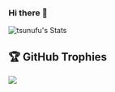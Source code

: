 ### Hi there 👋


![tsunufu's Stats](https://github-readme-stats.vercel.app/api?username=tsunufu&theme=radical&show_icons=true&hide_border=true&count_private=true)
<!--![tsunufu's Top Languages](https://github-readme-stats.vercel.app/api/top-langs/?username=tsunufu&theme=radical&show_icons=true&hide_border=true&layout=compact)-->

## 🏆 GitHub Trophies
![](https://github-profile-trophy.vercel.app/?username=tsunufu&theme=radical&no-frame=false&no-bg=true&margin-w=4)
<!--
**tsunufu/tsunufu** is a ✨ _special_ ✨ repository because its `README.md` (this file) appears on your GitHub profile.

Here are some ideas to get you started:

- 🔭 I’m currently working on ...
- 🌱 I’m currently learning ...
- 👯 I’m looking to collaborate on ...
- 🤔 I’m looking for help with ...
- 💬 Ask me about ...
- 📫 How to reach me: ...
- 😄 Pronouns: ...
- ⚡ Fun fact: ...
-->
